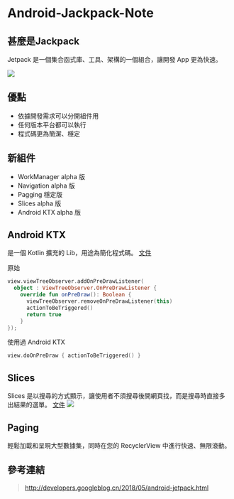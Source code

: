 # Android-Jackpack-Note

## 甚麼是Jackpack
Jetpack 是一個集合函式庫、工具、架構的一個組合，讓開發 App 更為快速。

![](http://bp.googleblog.cn/-dwL58chu7wo/WvD1RrHln3I/AAAAAAAAFUg/cRTc0IZga_wMPTWr3CI53IZ5BwtnZMeYACLcBGAs/s1600/Screen%2BShot%2B2018-05-05%2Bat%2B11.49.30%2BAMimage1.png)

## 優點
 - 依據開發需求可以分開組件用
 - 任何版本平台都可以執行
 - 程式碼更為簡潔、穩定

## 新組件
 - WorkManager alpha 版
 - Navigation alpha 版
 - Pagging 穩定版
 - Slices  alpha 版
 - Android KTX alpha 版

## Android KTX
是一個 Kotlin 擴充的 Lib，用途為簡化程式碼。
[文件](https://developer.android.google.cn/kotlin/ktx#kotlin)

原始
```kotlin
view.viewTreeObserver.addOnPreDrawListener(
  object : ViewTreeObserver.OnPreDrawListener {
    override fun onPreDraw(): Boolean {
      viewTreeObserver.removeOnPreDrawListener(this)
      actionToBeTriggered()
      return true
    }
});
```
使用過 Android KTX
```kotlin
view.doOnPreDraw { actionToBeTriggered() }
```
## Slices
Slices 是以搜尋的方式顯示，讓使用者不須搜尋後開網頁找，而是搜尋時直接多出結果的選單。
[文件](https://developer.android.com/guide/slices/)
![](http://bp.googleblog.cn/-CtLmyY1io2Y/WvD5YMU_H2I/AAAAAAAAFVE/JBEtgrYvviU4rXWhs2niHzCYhbZfH66rQCLcBGAs/s1600/Screen%2BShot%2B2018-05-07%2Bat%2B6.10.13%2BPM.png)

## Paging
輕鬆加載和呈現大型數據集，同時在您的 RecyclerView 中進行快速、無限滾動。

## 參考連結
> http://developers.googleblog.cn/2018/05/android-jetpack.html
